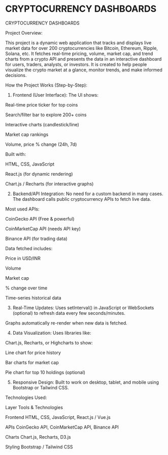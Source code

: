# CRYPTOCURRENCY DASHBOARDS
CRYPTOCURRENCY DASHBOARDS

Project Overview:

This project is a dynamic web application that tracks and displays live market data for over 200 cryptocurrencies like Bitcoin, Ethereum, Ripple, Solana, etc. It fetches real-time pricing, volume, market cap, and trend charts from a crypto API and presents the data in an interactive dashboard for users, traders, analysts, or investors.
It is created to help people visualize the crypto market at a glance, monitor trends, and make informed decisions.

 How the Project Works (Step-by-Step):

1. Frontend (User Interface):
The UI shows:

Real-time price ticker for top coins

Search/filter bar to explore 200+ coins

Interactive charts (candlestick/line)

Market cap rankings

Volume, price % change (24h, 7d)

Built with:

HTML, CSS, JavaScript

React.js (for dynamic rendering)

Chart.js / Recharts (for interactive graphs)

2. Backend/API Integration:
No need for a custom backend in many cases. The dashboard calls public cryptocurrency APIs to fetch live data.

Most used APIs:

CoinGecko API (Free & powerful)

CoinMarketCap API (needs API key)

Binance API (for trading data)

Data fetched includes:

Price in USD/INR

Volume

Market cap

% change over time

Time-series historical data

3. Real-Time Updates:
Uses setInterval() in JavaScript or WebSockets (optional) to refresh data every few seconds/minutes.

Graphs automatically re-render when new data is fetched.

4. Data Visualization:
Uses libraries like:

Chart.js, Recharts, or Highcharts to show:

Line chart for price history

Bar charts for market cap

Pie chart for top 10 holdings (optional)

5. Responsive Design:
Built to work on desktop, tablet, and mobile using Bootstrap or Tailwind CSS.

Technologies Used:

Layer	Tools & Technologies

Frontend	HTML, CSS, JavaScript, React.js / Vue.js

APIs	CoinGecko API, CoinMarketCap API, Binance API

Charts	Chart.js, Recharts, D3.js

Styling	Bootstrap / Tailwind CSS
